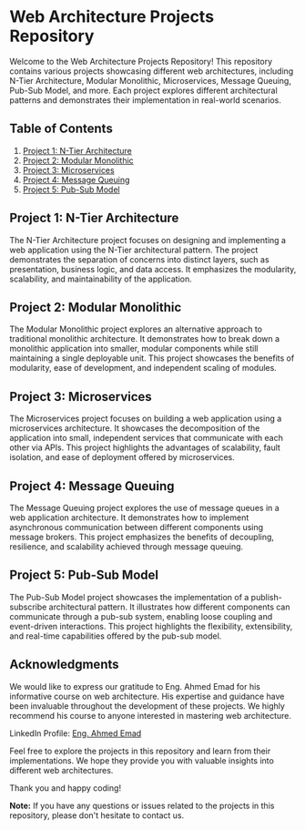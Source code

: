 # Web Architecture Projects Repository

Welcome to the Web Architecture Projects Repository! This repository contains various projects showcasing different web architectures, including N-Tier Architecture, Modular Monolithic, Microservices, Message Queuing, Pub-Sub Model, and more. Each project explores different architectural patterns and demonstrates their implementation in real-world scenarios.

## Table of Contents

1. [Project 1: N-Tier Architecture](#project-1-n-tier-architecture)
2. [Project 2: Modular Monolithic](#project-2-modular-monolithic)
3. [Project 3: Microservices](#project-3-microservices)
4. [Project 4: Message Queuing](#project-4-message-queuing)
5. [Project 5: Pub-Sub Model](#project-5-pub-sub-model)

## Project 1: N-Tier Architecture

The N-Tier Architecture project focuses on designing and implementing a web application using the N-Tier architectural pattern. The project demonstrates the separation of concerns into distinct layers, such as presentation, business logic, and data access. It emphasizes the modularity, scalability, and maintainability of the application.

## Project 2: Modular Monolithic

The Modular Monolithic project explores an alternative approach to traditional monolithic architecture. It demonstrates how to break down a monolithic application into smaller, modular components while still maintaining a single deployable unit. This project showcases the benefits of modularity, ease of development, and independent scaling of modules.

## Project 3: Microservices

The Microservices project focuses on building a web application using a microservices architecture. It showcases the decomposition of the application into small, independent services that communicate with each other via APIs. This project highlights the advantages of scalability, fault isolation, and ease of deployment offered by microservices.

## Project 4: Message Queuing

The Message Queuing project explores the use of message queues in a web application architecture. It demonstrates how to implement asynchronous communication between different components using message brokers. This project emphasizes the benefits of decoupling, resilience, and scalability achieved through message queuing.

## Project 5: Pub-Sub Model

The Pub-Sub Model project showcases the implementation of a publish-subscribe architectural pattern. It illustrates how different components can communicate through a pub-sub system, enabling loose coupling and event-driven interactions. This project highlights the flexibility, extensibility, and real-time capabilities offered by the pub-sub model.

## Acknowledgments

We would like to express our gratitude to Eng. Ahmed Emad for his informative course on web architecture. His expertise and guidance have been invaluable throughout the development of these projects. We highly recommend his course to anyone interested in mastering web architecture.

LinkedIn Profile: [Eng. Ahmed Emad](https://www.linkedin.com/in/ahmed-emad-abdelall/)

Feel free to explore the projects in this repository and learn from their implementations. We hope they provide you with valuable insights into different web architectures.

Thank you and happy coding!

**Note:** If you have any questions or issues related to the projects in this repository, please don't hesitate to contact us.
